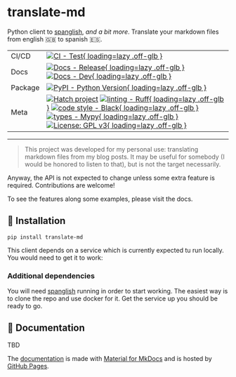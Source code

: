 # translate-md

Python client to [spanglish](https://github.com/plaguss/spanglish), *and a bit more*. Translate your markdown files from english 🇬🇧 to spanish 🇪🇸.

| | |
| --- | --- |
| CI/CD | [![CI - Test](https://github.com/plaguss/translate-md/actions/workflows/test.yml/badge.svg){ loading=lazy .off-glb }](https://github.com/plaguss/translate-md/actions/workflows/test.yml)  |
| Docs | [![Docs - Release](https://github.com/plaguss/translate-md/actions/workflows/docs-release.yml/badge.svg){ loading=lazy .off-glb }](https://github.com/plaguss/translate-md/actions/workflows/docs-release.yml) [![Docs - Dev](https://github.com/plaguss/translate-md/actions/workflows/docs-dev.yml/badge.svg){ loading=lazy .off-glb }](https://github.com/plaguss/translate-md/actions/workflows/docs-dev.yml) |
| Package | [![PyPI - Python Version](https://img.shields.io/pypi/pyversions/translate-md.svg?logo=python&label=Python&logoColor=gold){ loading=lazy .off-glb }](https://pypi.org/project/translate-md/) |
| Meta | [![Hatch project](https://img.shields.io/badge/%F0%9F%A5%9A-Hatch-4051b5.svg)](https://github.com/pypa/hatch) [![linting - Ruff](https://img.shields.io/endpoint?url=https://raw.githubusercontent.com/charliermarsh/ruff/main/assets/badge/v0.json){ loading=lazy .off-glb }](https://github.com/charliermarsh/ruff) [![code style - Black](https://img.shields.io/badge/code%20style-black-000000.svg){ loading=lazy .off-glb }](https://github.com/psf/black) [![types - Mypy](https://img.shields.io/badge/types-Mypy-blue.svg){ loading=lazy .off-glb }](https://github.com/python/mypy) [![License: GPL v3](https://img.shields.io/badge/License-GPLv3-blue.svg){ loading=lazy .off-glb }](https://www.gnu.org/licenses/gpl-3.0) |

---

> This project was developed for my personal use: translating markdown files from my blog posts. It may be useful for somebody (I would be honored to listen to that), but is not the target necessarily.

Anyway, the API is not expected to change unless some extra feature is required. Contributions are welcome!

To see the features along some examples, please visit the docs.

## 🔧 Installation

```console
pip install translate-md
```

This client depends on a service which is currently expected tu run locally. You would need to get it to work:

### Additional dependencies

You will need [spanglish](https://github.com/plaguss/spanglish) running in order to start working. The easiest way is to clone the repo and use docker for it. Get the service up you should be ready to go.

## 📝 Documentation

TBD

The [documentation](https://plaguss.github.io/translate-md/) is made with [Material for MkDocs](https://github.com/squidfunk/mkdocs-material) and is hosted by [GitHub Pages](https://docs.github.com/en/pages).

